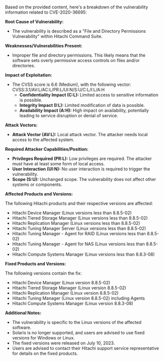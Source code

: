 Based on the provided content, here's a breakdown of the vulnerability information related to CVE-2020-36695:

**Root Cause of Vulnerability:**

*   The vulnerability is described as a "File and Directory Permissions Vulnerability" within Hitachi Command Suite.

**Weaknesses/Vulnerabilities Present:**

*   Improper file and directory permissions. This likely means that the software sets overly permissive access controls on files and/or directories.

**Impact of Exploitation:**

*   The CVSS score is 6.6 (Medium), with the following vector: CVSS:3.1/AV:L/AC:L/PR:L/UI:N/S:U/C:L/I:L/A:H
    *   **Confidentiality Impact (C:L):** Limited access to sensitive information is possible.
    *   **Integrity Impact (I:L):** Limited modification of data is possible.
    *   **Availability Impact (A:H):** High impact on availability, potentially leading to service disruption or denial of service.

**Attack Vectors:**

*   **Attack Vector (AV:L):** Local attack vector. The attacker needs local access to the affected system.

**Required Attacker Capabilities/Position:**

*   **Privileges Required (PR:L):** Low privileges are required. The attacker must have at least some form of local access.
*   **User Interaction (UI:N):** No user interaction is required to trigger the vulnerability.
*   **Scope (S:U):** Unchanged scope. The vulnerability does not affect other systems or components.

**Affected Products and Versions:**

The following Hitachi products and their respective versions are affected:

*   Hitachi Device Manager (Linux versions less than 8.8.5-02)
*   Hitachi Tiered Storage Manager (Linux versions less than 8.8.5-02)
*   Hitachi Replication Manager (Linux versions less than 8.8.5-02)
*   Hitachi Tuning Manager Server (Linux versions less than 8.8.5-02)
*   Hitachi Tuning Manager - Agent for RAID (Linux versions less than 8.8.5-02)
*   Hitachi Tuning Manager - Agent for NAS (Linux versions less than 8.8.5-02)
*   Hitachi Compute Systems Manager (Linux versions less than 8.8.3-08)

**Fixed Products and Versions:**

The following versions contain the fix:

*   Hitachi Device Manager (Linux version 8.8.5-02)
*   Hitachi Tiered Storage Manager (Linux version 8.8.5-02)
*   Hitachi Replication Manager (Linux version 8.8.5-02)
*   Hitachi Tuning Manager (Linux version 8.8.5-02) including Agents
*    Hitachi Compute Systems Manager (Linux version 8.8.3-08)

**Additional Notes:**

*   The vulnerability is specific to the Linux versions of the affected software.
*   Solaris is no longer supported, and users are advised to use fixed versions for Windows or Linux.
*   The fixed versions were released on July 10, 2023.
*   Users are advised to contact their Hitachi support service representative for details on the fixed products.
